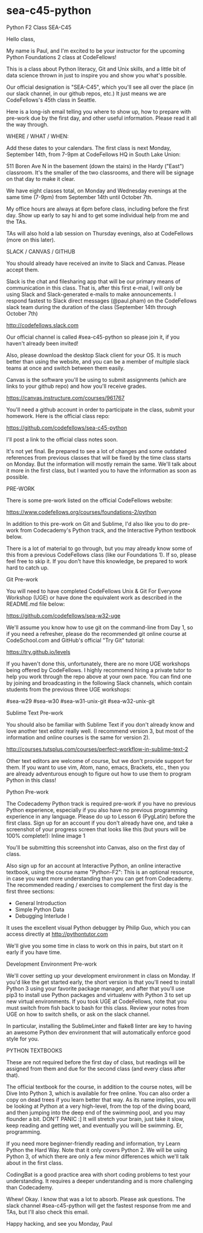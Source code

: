 # sea-c45-python
Python F2 Class SEA-C45

Hello class,

My name is Paul, and I'm excited to be your instructor for the upcoming Python Foundations 2 class at CodeFellows!

This is a class about Python literacy, Git and Unix skills, and a little bit of data science thrown in just to inspire you and show you what's possible.

Our official designation is "SEA-C45", which you'll see all over the place (in our slack channel, in our github repos, etc.) It just means we are CodeFellows's 45th class in Seattle.

Here is a long-ish email telling you where to show up, how to prepare with pre-work due by the first day, and other useful information. Please read it all the way through.

WHERE / WHAT / WHEN:

Add these dates to your calendars.
The first class is next Monday, September 14th, from 7-9pm at CodeFellows HQ in South Lake Union:

511 Boren Ave N
in the basement (down the stairs) in the Hardy ("East") classroom.
It's the smaller of the two classrooms, and there will be signage on that day to make it clear.

We have eight classes total, on Monday and Wednesday evenings at the same time (7-9pm) from September 14th until October 7th.

My office hours are always at 6pm before class, including before the first day. Show up early to say hi and to get some individual help from me and the TAs.

TAs will also hold a lab session on Thursday evenings, also at CodeFellows (more on this later).

SLACK / CANVAS / GITHUB

You should already have received an invite to Slack and Canvas. Please accept them.

Slack is the chat and filesharing app that will be our primary means of communication in this class. That is, after this first e-mail, I will only be using Slack and Slack-generated e-mails to make announcements. I respond fastest to Slack direct messages (@paul.pham) on the CodeFellows slack team during the duration of the class (September 14th through October 7th)

http://codefellows.slack.com

Our official channel is called #sea-c45-python so please join it, if you haven't already been invited!

Also, please download the desktop Slack client for your OS. It is much better than using the website, and you can be a member of multiple slack teams at once and switch between them easily.

Canvas is the software you'll be using to submit assignments (which are links to your github repo) and how you'll receive grades.

https://canvas.instructure.com/courses/961767

You'll need a github account in order to participate in the class, submit your homework.
Here is the official class repo:

https://github.com/codefellows/sea-c45-python

I'll post a link to the official class notes soon.

It's not yet final. Be prepared to see a lot of changes and some outdated references from previous classes that will be fixed by the time class starts on Monday. But the information will mostly remain the same. We'll talk about it more in the first class, but I wanted you to have the information as soon as possible.

PRE-WORK

There is some pre-work listed on the official CodeFellows website:

https://www.codefellows.org/courses/foundations-2/python

In addition to this pre-work on Git and Sublime, I'd also like you to do pre-work from Codecademy's Python track, and the Interactive Python textbook below.

There is a lot of material to go through, but you may already know some of this from a previous CodeFellows class (like our Foundations 1). If so, please feel free to skip it. If you don't have this knowledge, be prepared to work hard to catch up.

Git Pre-work

You will need to have completed CodeFellows Unix & Git For Everyone Workshop (UGE) or have done the equivalent work as described in the README.md file below:

https://github.com/codefellows/sea-w32-uge

We'll assume you know how to use git on the command-line from Day 1, so if you need a refresher, please do the recommended git online course at CodeSchool.com and GitHub's official "Try Git" tutorial:

https://try.github.io/levels

If you haven't done this, unfortunately, there are no more UGE workshops being offered by CodeFellows. I highly recommend hiring a private tutor to help you work through the repo above at your own pace. You can find one by joining and broadcasting in the following Slack channels, which contain students from the previous three UGE workshops:

#sea-w29
#sea-w30
#sea-w31-unix-git
#sea-w32-unix-git

Sublime Text Pre-work

You should also be familiar with Sublime Text if you don't already know and love another text editor really well. (I recommend version 3, but most of the information and online courses is the same for version 2).

http://courses.tutsplus.com/courses/perfect-workflow-in-sublime-text-2

Other text editors are welcome of course, but we don't provide support for them. If you want to use vim, Atom, nano, emacs, Brackets, etc., then you are already adventurous enough to figure out how to use them to program Python in this class!

Python Pre-work

The Codecademy Python track is required pre-work if you have no previous Python experience, especially if you also have no previous programming experience in any language. Please do up to Lesson 6 (PygLatin) before the first class. Sign up for an account if you don't already have one, and take a screenshot of your progress screen that looks like this (but yours will be 100% complete!):
Inline image 1

You'll be submitting this screenshot into Canvas, also on the first day of class.

Also sign up for an account at Interactive Python, an online interactive textbook, using the course name "Python-F2": This is an optional resource, in case you want more understanding than you can get from Codecademy. The recommended reading / exercises to complement the first day is the first three sections:
* General Introduction
* Simple Python Data
* Debugging Interlude I

It uses the excellent visual Python debugger by Philip Guo, which you can access directly at http://pythontutor.com

We'll give you some time in class to work on this in pairs, but start on it early if you have time.

Development Environment Pre-work

We'll cover setting up your development environment in class on Monday. If you'd like the get started early, the short version is that you'll need to install Python 3 using your favorite package manager, and after that you'll use pip3 to install use Python packages and virtualenv with Python 3 to set up new virtual environments. If you took UGE at CodeFellows, note that you must switch from fish back to bash for this class. Review your notes from UGE on how to switch shells, or ask on the slack channel.

In particular, installing the SublimeLinter and flake8 linter are key to having an awesome Python dev environment that will automatically enforce good style for you.

PYTHON TEXTBOOKS

These are not required before the first day of class, but readings will be assigned from them and due for the second class (and every class after that).

The official textbook for the course, in addition to the course notes, will be Dive Into Python 3, which is available for free online. You can also order a copy on dead trees if you learn better that way. As its name implies, you will be looking at Python at a very high-level, from the top of the diving board, and then jumping into the deep end of the swimming pool, and you may flounder a bit. DON'T PANIC :] It will stretch your brain, just take it slow, keep reading and getting wet, and eventually you will be swimming. Er, programming.

If you need more beginner-friendly reading and information, try
Learn Python the Hard Way. Note that it only covers Python 2. We will be using Python 3, of which there are only a few minor differences which we'll talk about in the first class.

CodingBat is a good practice area with short coding problems to test your understanding. It requires a deeper understanding and is more challenging than Codecademy.

Whew! Okay. I know that was a lot to absorb.
Please ask questions. The slack channel #sea-c45-python will get the fastest response from me and TAs, but I'll also check this email.

Happy hacking, and see you Monday,
Paul